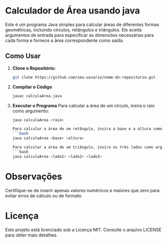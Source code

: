 # Calculador de Área usando java
Este é um programa Java simples para calcular áreas de diferentes formas geométricas, incluindo círculos, retângulos e triângulos. Ele aceita argumentos de entrada para especificar as dimensões necessárias para cada forma e fornece a área correspondente como saída.

## Como Usar

1. **Clone o Repositório:**
   ```bash
   git clone https://github.com/seu-usuario/nome-do-repositorio.git
   
2. **Compilar o Código**
   ```bash
   javac calculaArea.java

3. **Executar o Programa**
   Para calcular a área de um círculo, insira o raio como argumento:
   ```bash
   java calculaArea <raio>

   Para calcular a área de um retângulo, insira a base e a altura como argumentos:
   ```bash
   java calculaArea <base> <altura>

   Para calcular a área de um triângulo, insira os três lados como argumentos:
   ```bash
   java calculaArea <lado1> <lado2> <lado3>


# Observações
Certifique-se de inserir apenas valores numéricos e maiores que zero para evitar erros de cálculo ou de formato.

# Licença
Este projeto está licenciado sob a Licença MIT. Consulte o arquivo LICENSE para obter mais detalhes.
